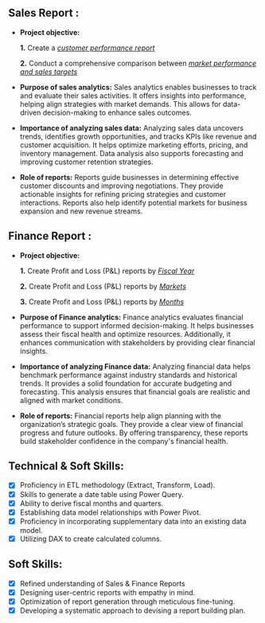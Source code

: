 ## Sales Report :


- **Project objective:** 

    **1.** Create a _[customer performance report](https://github.com/emmanuelsamuelt/Excel_Sales_Analytics/blob/main/Customer%20Performance%20Report.pdf)_ 

    **2.** Conduct a comprehensive comparison between _[market performance and sales targets](https://github.com/emmanuelsamuelt/Excel_Sales_Analytics/blob/main/Market%20Performance%20VS%20Target%20Report.pdf)_

- **Purpose of sales analytics:** Sales analytics enables businesses to track and evaluate their sales activities. It offers insights into performance, helping align strategies with market demands. This allows for data-driven decision-making to enhance sales outcomes.


- **Importance of analyzing sales data:** Analyzing sales data uncovers trends, identifies growth opportunities, and tracks KPIs like revenue and customer acquisition. It helps optimize marketing efforts, pricing, and inventory management. Data analysis also supports forecasting and improving customer retention strategies.


- **Role of reports:** Reports guide businesses in determining effective customer discounts and improving negotiations. They provide actionable insights for refining pricing strategies and customer interactions. Reports also help identify potential markets for business expansion and new revenue streams.






## Finance Report :

- **Project objective:** 

    **1.** Create Profit and Loss (P&L) reports by _[Fiscal Year](https://github.com/emmanuelsamuelt/Excel_Sales_Analytics/blob/main/P%20%26%20L%20Statments%20by%20Fiscal%20Year.pdf)_ 

   **2.** Create Profit and Loss (P&L) reports by _[Markets](https://github.com/emmanuelsamuelt/Excel_Sales_Analytics/blob/main/P%20%26%20L%20Statements%20by%20Market.pdf)_

   **3.** Create Profit and Loss (P&L) reports by _[Months](https://github.com/emmanuelsamuelt/Excel_Sales_Analytics/blob/main/P%20%26%20L%20Statments%20by%20Month.pdf)_

- **Purpose of Finance analytics:** Finance analytics evaluates financial performance to support informed decision-making. It helps businesses assess their fiscal health and optimize resources. Additionally, it enhances communication with stakeholders by providing clear financial insights.



- **Importance of analyzing Finance data:** Analyzing financial data helps benchmark performance against industry standards and historical trends. It provides a solid foundation for accurate budgeting and forecasting. This analysis ensures that financial goals are realistic and aligned with market conditions.



- **Role of reports:** Financial reports help align planning with the organization’s strategic goals. They provide a clear view of financial progress and future outlooks. By offering transparency, these reports build stakeholder confidence in the company's financial health.

## Technical & Soft Skills:
- [x]	Proficiency in ETL methodology (Extract, Transform, Load).
- [x]	Skills to generate a date table using Power Query.
- [x]	Ability to derive fiscal months and quarters.
- [x]	Establishing data model relationships with Power Pivot.
- [x]	Proficiency in incorporating supplementary data into an existing data model.
- [x]	Utilizing DAX to create calculated columns.

## Soft Skills:
- [x]	Refined understanding of Sales & Finance Reports
- [x]	Designing user-centric reports with empathy in mind.
- [x]	Optimization of report generation through meticulous fine-tuning.
- [x]	Developing a systematic approach to devising a report building plan.
